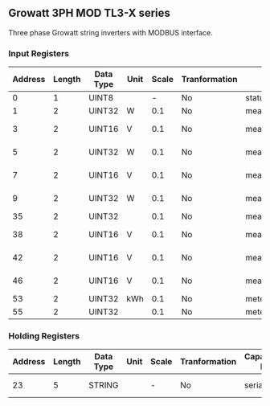 ## Growatt 3PH MOD TL3-X series
Three phase Growatt string inverters with MODBUS interface.

### Input Registers
| Address | Length | Data Type | Unit | Scale | Tranformation | Capability ID | Capability name |
| ------- | ------ | --------- | ---- | ----- | ------------- | ------------- | --------------- |
| 0| 1| UINT8| | -| No| status_code.run_mode| Run mode |
| 1| 2| UINT32| W| 0.1| No| measure_power.ac| AC power |
| 3| 2| UINT16| V| 0.1| No| measure_voltage.pv1| PV 1 voltage |
| 5| 2| UINT32| W| 0.1| No| measure_power.pv1| PV 1 power |
| 7| 2| UINT16| V| 0.1| No| measure_voltage.pv2| PV 2 voltage |
| 9| 2| UINT32| W| 0.1| No| measure_power.pv2| PV 2 power |
| 35| 2| UINT32| | 0.1| No| measure_power| Power |
| 38| 2| UINT16| V| 0.1| No| measure_voltage.grid_l1| Grid L1 voltage |
| 42| 2| UINT16| V| 0.1| No| measure_voltage.grid_l2| Grid L2 voltage |
| 46| 2| UINT16| V| 0.1| No| measure_voltage.grid_l3| Grid L3 voltage |
| 53| 2| UINT32| kWh| 0.1| No| meter_power.today| undefined |
| 55| 2| UINT32| | 0.1| No| meter_power| Energy |

### Holding Registers
| Address | Length | Data Type | Unit | Scale | Tranformation | Capability ID | Capability name |
| ------- | ------ | --------- | ---- |----- | -------------- | ------------- | --------------- |
| 23| 5| STRING| | -| No| serial| Serial number |

